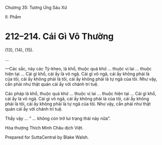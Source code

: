  

Chương 35: Tương Ưng Sáu Xứ

II: Phẩm

# 212–214. Cái Gì Vô Thường

(13), (14), (15).

…

—Các sắc, này các Tỷ-kheo, là khổ, thuộc quá khứ … thuộc vị lai … thuộc hiện tại … Cái gì khổ, cái ấy là vô ngã. Cái gì vô ngã, cái ấy không phải là của tôi, cái ấy không phải là tôi, cái ấy không phải là tự ngã của tôi. Như vậy, cần phải như thật quán cái ấy với chánh trí tuệ.

Các pháp là khổ, thuộc quá khứ … thuộc vị lai … thuộc hiện tại … Cái gì khổ, cái ấy là vô ngã. Cái gì vô ngã, cái ấy không phải là của tôi, cái ấy không phải là tôi, cái ấy không phải là tự ngã của tôi. Như vậy, cần phải như thật quán cái ấy với chánh trí tuệ.

Thấy vậy … ” … không còn trở lui trạng thái này nữa”.

Hòa thượng Thích Minh Châu dịch Việt.

Prepared for SuttaCentral by Blake Walsh.